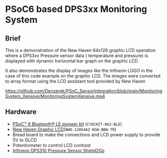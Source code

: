 # PSoC6 based DPS3xx Monitoring System

## Brief

This is a demonstration of the New Haven 64x128 graphic LCD operation where a DPS3xx Pressure sensor data ( temperature
and pressure) is displayed with dynamic horizontal bar graph on the graphic LCD.

It also demonstrates the display of images like the Infineon LOGO in the case of this code example on the graphic LCD.
The images were converted to array format using the LCD assistant tool provided by New Haven

https://github.com/Denzerek/PSoC_SensorIntegration/blob/main/MonitoringSystem_Xensive/MonitoringSystemXensive.mp4

## Hardware
- [PSoC&trade; 6 Bluetooth&reg; LE pioneer kit](https://www.cypress.com/CY8CKIT-062-BLE) (`CY8CKIT-062-BLE`)
- [New Haven Graphic LCD](https://newhavendisplay.com/content/specs/NHD-12864AZ-NSW-BBW-TR.pdf)(`NHD-12864AZ-NSW-BBW-TR`)
- Bread board to make the connections and LCD power supply to provide 5V to GLCD
- Potentiometer to control LCD contrast
- [Infineon DPS310 Pressure Sensor Shield2Go](https://www.infineon.com/cms/en/product/evaluation-boards/s2go-pressure-dps310/) 
